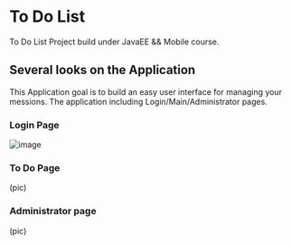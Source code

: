 # To Do List

To Do List Project build under JavaEE && Mobile course.

## Several looks on the Application
This Application goal is to build an easy user interface for managing your messions.
The application including Login/Main/Administrator pages.
### Login Page
![image](https://user-images.githubusercontent.com/26563627/42325314-91707ea6-806e-11e8-9038-19109d0907e3.png)
### To Do Page
(pic)
### Administrator page
(pic)
